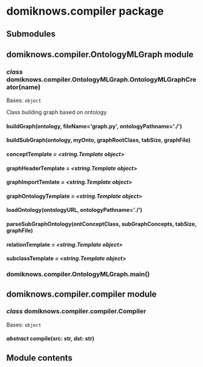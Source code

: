 # domiknows.compiler package

## Submodules

## domiknows.compiler.OntologyMLGraph module

### *class* domiknows.compiler.OntologyMLGraph.OntologyMLGraphCreator(name)

Bases: `object`

Class building graph based on ontology

#### buildGraph(ontology, fileName='graph.py', ontologyPathname='./')

#### buildSubGraph(ontology, myOnto, graphRootClass, tabSize, graphFile)

#### conceptTemplate *= <string.Template object>*

#### graphHeaderTemplate *= <string.Template object>*

#### graphImportTemlate *= <string.Template object>*

#### graphOntologyTemplate *= <string.Template object>*

#### loadOntology(ontologyURL, ontologyPathname='./')

#### parseSubGraphOntology(ontConceptClass, subGraphConcepts, tabSize, graphFile)

#### relationTemplate *= <string.Template object>*

#### subclassTemplate *= <string.Template object>*

### domiknows.compiler.OntologyMLGraph.main()

## domiknows.compiler.compiler module

### *class* domiknows.compiler.compiler.Compiler

Bases: `object`

#### *abstract* compile(src: str, dst: str)

## Module contents
